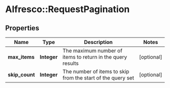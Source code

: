 # Alfresco::RequestPagination

## Properties
Name | Type | Description | Notes
------------ | ------------- | ------------- | -------------
**max_items** | **Integer** | The maximum number of items to return in the query results | [optional] 
**skip_count** | **Integer** | The number of items to skip from the start of the query set | [optional] 


